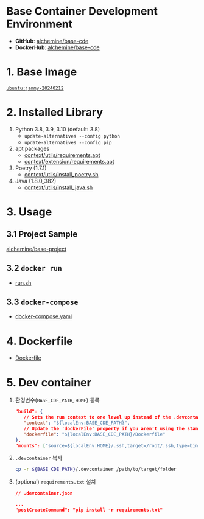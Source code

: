 # Base Container Development Environment

- **GitHub**: [alchemine/base-cde](https://github.com/alchemine/base-cde)
- **DockerHub**: [alchemine/base-cde](https://hub.docker.com/repository/docker/alchemine/base-cde)

# 1. Base Image

[`ubuntu:jammy-20240212`](https://hub.docker.com/_/ubuntu)

# 2. Installed Library

1. Python 3.8, 3.9, 3.10 (default: 3.8)
   - `update-alternatives --config python`
   - `update-alternatives --config pip`
2. apt packages
   - [context/utils/requirements.apt](https://github.com/alchemine/base-cde/blob/main/context/utils/requirements.apt)
   - [context/extension/requirements.apt](https://github.com/alchemine/base-cde/blob/main/context/extension/requirements.apt)
3. Poetry (1.7.1)
   - [context/utils/install_poetry.sh](https://github.com/alchemine/base-cde/blob/main/context/utils/install_poetry.sh)
4. Java (1.8.0_382)
   - [context/utils/install_java.sh](https://github.com/alchemine/base-cde/blob/main/context/utils/install_java.sh)

# 3. Usage

## 3.1 Project Sample

[alchemine/base-project](https://github.com/alchemine/base-project)

## 3.2 `docker run`

- [run.sh](https://github.com/alchemine/base-cde/blob/main/run.sh)

## 3.3 `docker-compose`

- [docker-compose.yaml](https://github.com/alchemine/base-cde/blob/main/docker-compose.yaml)

# 4. Dockerfile

- [Dockerfile](https://github.com/alchemine/base-cde/blob/main/Dockerfile)

# 5. Dev container

1. 환경변수(`BASE_CDE_PATH`, `HOME`) 등록

   ```json
   "build": {
      // Sets the run context to one level up instead of the .devcontainer folder.
      "context": "${localEnv:BASE_CDE_PATH}",
      // Update the 'dockerFile' property if you aren't using the standard 'Dockerfile' filename.
      "dockerfile": "${localEnv:BASE_CDE_PATH}/Dockerfile"
   },
   "mounts": ["source=${localEnv:HOME}/.ssh,target=/root/.ssh,type=bind"]
   ```

2. `.devcontainer` 복사
   ```bash
   cp -r ${BASE_CDE_PATH}/.devcontainer /path/to/target/folder
   ```
3. (optional) `requirements.txt` 설치

   ```json
   // .devcontainer.json

   ...
   "postCreateCommand": "pip install -r requirements.txt"
   ```
